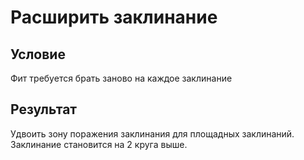 # Расширить заклинание
## Условие
Фит требуется брать заново на каждое заклинание
## Результат
Удвоить зону поражения заклинания для площадных заклинаний. Заклинание становится на 2 круга выше.
